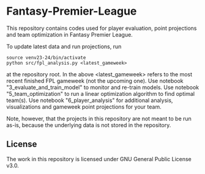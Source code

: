 # Fantasy-Premier-League

This repository contains codes used for player evaluation, point projections and team optimization in Fantasy Premier League. 

To update latest data and run projections, run
```
source venv23-24/bin/activate  
python src/fpl_analysis.py <latest_gameweek> 
```
at the repository root. In the above <latest_gameweek> refers to the most recent finished FPL gameweek (not the upcoming one). Use notebook "3_evaluate_and_train_model" to monitor and re-train models. Use notebook "5_team_optimization" to run a linear optimization algorithm to find optimal team(s). Use notebook "6_player_analysis" for additional analysis, visualizations and gameweek point projections for your team.

Note, however, that the projects in this repository are not meant to be run as-is, because the underlying data is not stored in the repository.

## License

The work in this repository is licensed under GNU General Public License v3.0.
